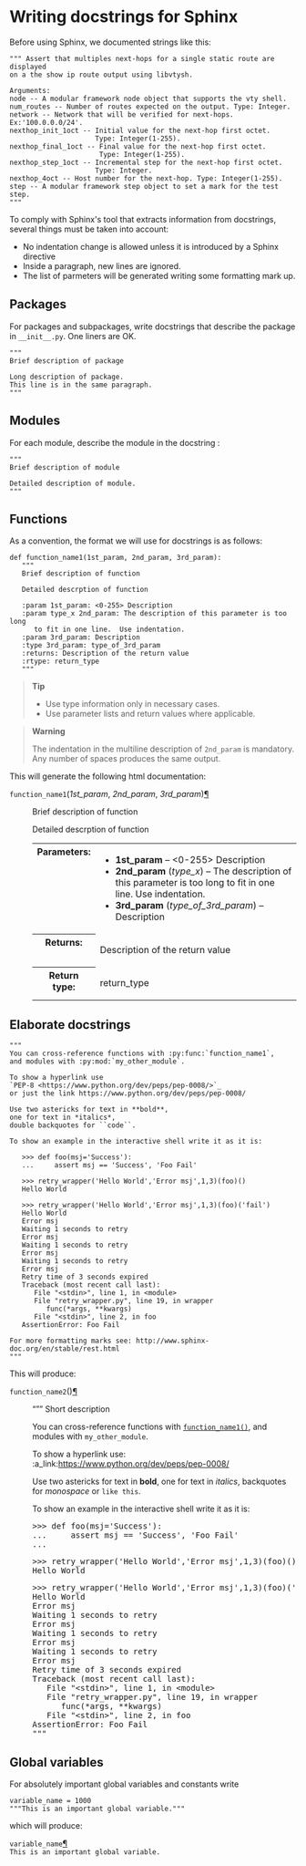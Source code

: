 # Writing docstrings for Sphinx

Before using Sphinx, we documented strings like this:

    """ Assert that multiples next-hops for a single static route are displayed
    on a the show ip route output using libvtysh.

    Arguments:
    node -- A modular framework node object that supports the vty shell.
    num_routes -- Number of routes expected on the output. Type: Integer.
    network -- Network that will be verified for next-hops. Ex:'100.0.0.0/24'.
    nexthop_init_1oct -- Initial value for the next-hop first octet.
                         Type: Integer(1-255).
    nexthop_final_1oct -- Final value for the next-hop first octet.
                          Type: Integer(1-255).
    nexthop_step_1oct -- Incremental step for the next-hop first octet.
                         Type: Integer.
    nexthop_4oct -- Host number for the next-hop. Type: Integer(1-255).
    step -- A modular framework step object to set a mark for the test step.
    """

To comply with Sphinx's tool that extracts information from docstrings,
several things must be taken into account:

-   No indentation change is allowed unless it is introduced by a Sphinx
    directive
-   Inside a paragraph, new lines are ignored.
-   The list of parmeters will be generated writing some formatting mark
    up.

## Packages

For packages and subpackages, write docstrings that describe the package
in `__init__.py`.  One liners are OK.

    """
    Brief description of package

    Long description of package.
    This line is in the same paragraph.
    """

## Modules

For each module, describe the module in the docstring :

    """
    Brief description of module

    Detailed description of module.
    """

## Functions

As a convention, the format we will use for docstrings is as follows:

    def function_name1(1st_param, 2nd_param, 3rd_param):
       """
       Brief description of function

       Detailed descrption of function

       :param 1st_param: <0-255> Description
       :param type_x 2nd_param: The description of this parameter is too long
          to fit in one line.  Use indentation.
       :param 3rd_param: Description
       :type 3rd_param: type_of_3rd_param
       :returns: Description of the return value
       :rtype: return_type
       """

> **Tip**
>
> - Use type information only in necessary cases.
> - Use parameter lists and return values where applicable.

> **Warning**
>
> The indentation in the multiline description of `2nd_param` is
> mandatory. Any number of spaces produces the same output.

This will generate the following html documentation:

<dl class="function">
<dt id="function_name1">
<code class="descname">function_name1</code><span class="sig-paren">(</span><em>1st_param</em>, <em>2nd_param</em>, <em>3rd_param</em><span class="sig-paren">)</span><a class="headerlink" href="#function_name1" title="Permalink to this definition">¶</a></dt>
<dd><p>Brief description of function</p>
<p>Detailed descrption of function</p>
<table class="docutils field-list" frame="void" rules="none">
<colgroup><col class="field-name">
<col class="field-body">
</colgroup><tbody valign="top">
<tr class="field-odd field"><th class="field-name">Parameters:</th><td class="field-body"><ul class="first simple">
<li><strong>1st_param</strong> – &lt;0-255&gt; Description</li>
<li><strong>2nd_param</strong> (<em>type_x</em>) – The description of this parameter is too long
to fit in one line.  Use indentation.</li>
<li><strong>3rd_param</strong> (<em>type_of_3rd_param</em>) – Description</li>
</ul>
</td>
</tr>
<tr class="field-even field"><th class="field-name">Returns:</th><td class="field-body"><p class="first">Description of the return value</p>
</td>
</tr>
<tr class="field-odd field"><th class="field-name">Return type:</th><td class="field-body"><p class="first last">return_type</p>
</td>
</tr>
</tbody>
</table>
</dd></dl>


## Elaborate docstrings

    """
    You can cross-reference functions with :py:func:`function_name1`,
    and modules with :py:mod:`my_other_module`.

    To show a hyperlink use
    `PEP-8 <https://www.python.org/dev/peps/pep-0008/>`_
    or just the link https://www.python.org/dev/peps/pep-0008/

    Use two astericks for text in **bold**,
    one for text in *italics*,
    double backquotes for ``code``.

    To show an example in the interactive shell write it as it is:

       >>> def foo(msj='Success'):
       ...     assert msj == 'Success', 'Foo Fail'

       >>> retry_wrapper('Hello World','Error msj',1,3)(foo)()
       Hello World

       >>> retry_wrapper('Hello World','Error msj',1,3)(foo)('fail')
       Hello World
       Error msj
       Waiting 1 seconds to retry
       Error msj
       Waiting 1 seconds to retry
       Error msj
       Waiting 1 seconds to retry
       Error msj
       Retry time of 3 seconds expired
       Traceback (most recent call last):
          File "<stdin>", line 1, in <module>
          File "retry_wrapper.py", line 19, in wrapper
             func(*args, **kwargs)
          File "<stdin>", line 2, in foo
       AssertionError: Foo Fail

    For more formatting marks see: http://www.sphinx-doc.org/en/stable/rest.html
    """

This will produce:

<dl class="function">
<dt id="function_name2">
<code class="descname">function_name2</code><span class="sig-paren">(</span><span class="sig-paren">)</span><a class="headerlink" href="#function_name2" title="Permalink to this definition">¶</a></dt>
<dd><p>“””
Short description</p>
<p>You can cross-reference functions with <a class="reference internal" href="#function_name1" title="function_name1"><code class="xref py py-func docutils literal"><span class="pre">function_name1()</span></code></a>,
and modules with <code class="xref py py-mod docutils literal"><span class="pre">my_other_module</span></code>.</p>
<p>To show a hyperlink use: :a_link:<a class="reference external" href="https://www.python.org/dev/peps/pep-0008/">https://www.python.org/dev/peps/pep-0008/</a></p>
<p>Use two astericks for text in <strong>bold</strong>,
one for text in <em>italics</em>,
backquotes for <cite>monospace</cite> or <code class="docutils literal"><span class="pre">like</span> <span class="pre">this</span></code>.</p>
<p>To show an example in the interactive shell write it as it is:</p>
<div class="highlight-sh"><div class="highlight"><pre><span></span>&gt;&gt;&gt; def foo<span class="o">(</span><span class="nv">msj</span><span class="o">=</span><span class="s1">'Success'</span><span class="o">)</span>:
...     assert <span class="nv">msj</span> <span class="o">==</span> <span class="s1">'Success'</span>, <span class="s1">'Foo Fail'</span>
...
</pre></div>
</div>
<div class="highlight-sh"><div class="highlight"><pre><span></span>&gt;&gt;&gt; retry_wrapper<span class="o">(</span><span class="s1">'Hello World'</span>,<span class="s1">'Error msj'</span>,1,3<span class="o">)(</span>foo<span class="o">)()</span>
Hello World
</pre></div>
</div>
<div class="highlight-sh"><div class="highlight"><pre><span></span>&gt;&gt;&gt; retry_wrapper<span class="o">(</span><span class="s1">'Hello World'</span>,<span class="s1">'Error msj'</span>,1,3<span class="o">)(</span>foo<span class="o">)(</span><span class="s1">'fail'</span><span class="o">)</span>
Hello World
Error msj
Waiting <span class="m">1</span> seconds to retry
Error msj
Waiting <span class="m">1</span> seconds to retry
Error msj
Waiting <span class="m">1</span> seconds to retry
Error msj
Retry <span class="nb">time</span> of <span class="m">3</span> seconds expired
Traceback <span class="o">(</span>most recent call last<span class="o">)</span>:
   File <span class="s2">"&lt;stdin&gt;"</span>, line 1, in &lt;module&gt;
   File <span class="s2">"retry_wrapper.py"</span>, line 19, in wrapper
      func<span class="o">(</span>*args, **kwargs<span class="o">)</span>
   File <span class="s2">"&lt;stdin&gt;"</span>, line 2, in foo
AssertionError: Foo Fail
<span class="s2">"""</span>
</pre></div>
</div>
</dd></dl>

## Global variables

For absolutely important global variables and constants write

    variable_name = 1000
    """This is an important global variable."""

which will produce:

<dl class="data">
<dt id="variable_name">
<code class="descname">variable_name</code><a class="headerlink" href="#variable_name" title="Permalink to this definition">¶</a></dt>
<dt>
<code class="descname">This is an important global variable.</code></dt>
<dd></dd></dl>
